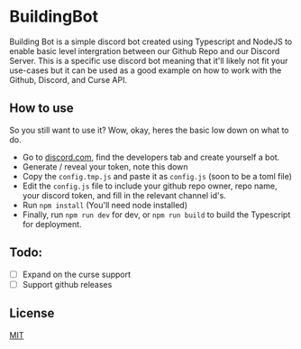 # BuildingBot
Building Bot is a simple discord bot created using Typescript and NodeJS to enable basic level intergration between our Github Repo and our Discord Server. This is a specific use discord bot meaning that it'll likely not fit your use-cases but it can be used as a good example on how to work with the Github, Discord, and Curse API.

## How to use
So you still want to use it? Wow, okay, heres the basic low down on what to do.

- Go to [discord.com](discord.com), find the developers tab and create yourself a bot.
- Generate / reveal your token, note this down
- Copy the `config.tmp.js` and paste it as `config.js` (soon to be a toml file)
- Edit the `config.js` file to include your github repo owner, repo name, your discord token, and fill in the relevant channel id's.
- Run `npm install` (You'll need node installed)
- Finally, run `npm run dev` for dev, or `npm run build` to build the Typescript for deployment.

## Todo: 
- [ ] Expand on the curse support
- [ ] Support github releases

## License
[MIT](LICENSE)
